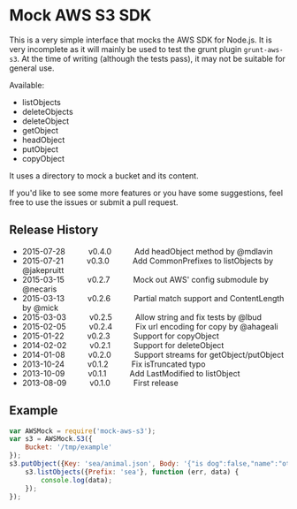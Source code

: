 # Mock AWS S3 SDK

This is a very simple interface that mocks the AWS SDK for Node.js.
It is very incomplete as it will mainly be used to test the grunt plugin `grunt-aws-s3`.
At the time of writing (although the tests pass), it may not be suitable for general use.

Available:
- listObjects
- deleteObjects
- deleteObject
- getObject
- headObject
- putObject
- copyObject

It uses a directory to mock a bucket and its content.

If you'd like to see some more features or you have some suggestions, feel free to use the issues or submit a pull request.

## Release History
* 2015-07-28   v0.4.0   Add headObject method by @mdlavin
* 2015-07-21   v0.3.0   Add CommonPrefixes to listObjects by @jakepruitt
* 2015-03-15   v0.2.7   Mock out AWS' config submodule by @necaris
* 2015-03-13   v0.2.6   Partial match support and ContentLength by @mick
* 2015-03-03   v0.2.5   Allow string and fix tests by @lbud
* 2015-02-05   v0.2.4   Fix url encoding for copy by @ahageali
* 2015-01-22   v0.2.3   Support for copyObject
* 2014-02-02   v0.2.1   Support for deleteObject
* 2014-01-08   v0.2.0   Support streams for getObject/putObject
* 2013-10-24   v0.1.2   Fix isTruncated typo
* 2013-10-09   v0.1.1   Add LastModified to listObject
* 2013-08-09   v0.1.0   First release

## Example

```js
var AWSMock = require('mock-aws-s3');
var s3 = AWSMock.S3({
	Bucket: '/tmp/example'
});
s3.putObject({Key: 'sea/animal.json', Body: '{"is dog":false,"name":"otter","stringified object?":true}'}, function(err, data) {
	s3.listObjects({Prefix: 'sea'}, function (err, data) {
		console.log(data);
	});
});
```